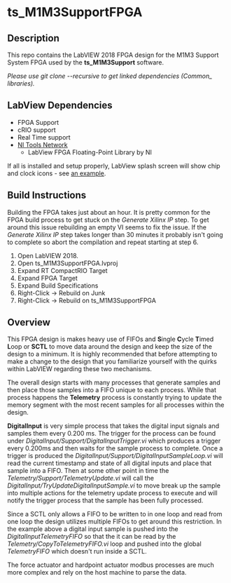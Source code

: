 # ts_M1M3SupportFPGA

## Description

This repo contains the LabVIEW 2018 FPGA design for the M1M3 Support System FPGA used by the **ts_M1M3Support** software.

*Please use git clone --recursive to get linked dependencies (Common_ libraries).*

## LabView Dependencies

* FPGA Support
* cRIO support
* Real Time support
* [NI Tools Network](https://www.ni.com/labview-tools-network)
  * LabView FPGA Floating-Point Library by NI

If all is installed and setup properly, LabView splash screen will show chip and clock icons - see [an example](https://www.evergreeninnovations.co/blog-labview-rt-project/).

## Build Instructions

Building the FPGA takes just about an hour. It is pretty common for the FPGA build process to get stuck on the *Generate Xilinx IP* step. To get around this issue rebuilding an empty VI seems to fix the issue. If the *Generate Xilinx IP* step takes longer than 30 minutes it probably isn't going to complete so abort the compilation and repeat starting at step 6.

1. Open LabVIEW 2018.
2. Open ts_M1M3SupportFPGA.lvproj
3. Expand RT CompactRIO Target
4. Expand FPGA Target
5. Expand Build Specifications
6. Right-Click -> Rebuild on Junk
7. Right-Click -> Rebuild on ts_M1M3SupportFPGA

## Overview

This FPGA design is makes heavy use of FIFOs and **S**ingle **C**ycle **T**imed **L**oop or **SCTL** to move data around the design and keep the size of the design to a minimum. It is highly recommended that before attempting to make a change to the design that you familiarize yourself with the quirks within LabVIEW regarding these two mechanisms.

The overall design starts with many processes that generate samples and then place those samples into a FIFO unique to each process. While that process happens the **Telemetry** process is constantly trying to update the memory segment with the most recent samples for all processes within the design.

**DigitalInput** is very simple process that takes the digital input signals and samples them every 0.200 ms. The trigger for the process can be found under *DigitalInput/Support/DigitalInputTrigger.vi* which produces a trigger every 0.200ms and then waits for the sample process to complete. Once a trigger is produced the *DigitalInput/Support/DigitalInputSampleLoop.vi* will read the current timestamp and state of all digital inputs and place that sample into a FIFO. Then at some other point in time the *Telemetry/Support/TelemetryUpdate.vi* will call the *DigitalInput/TryUpdateDigitalInputSample.vi* to move break up the sample into multiple actions for the telemetry update process to execute and will notify the trigger process that the sample has been fully processed.

Since a SCTL only allows a FIFO to be written to in one loop and read from one loop the design utilizes multiple FIFOs to get around this restriction. In the example above a digital input sample is pushed into the *DigitalInputTelemetryFIFO* so that the it can be read by the *Telemetry/CopyToTelemetryFIFO.vi* loop and pushed into the global *TelemetryFIFO* which doesn't run inside a SCTL.

The force actuator and hardpoint actuator modbus processes are much more complex and rely on the host machine to parse the data.
